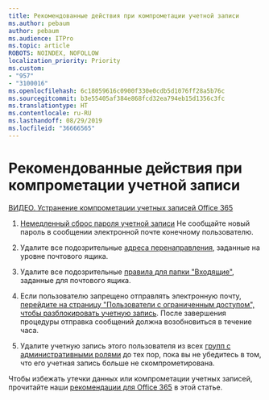```yaml
---
title: Рекомендованные действия при компрометации учетной записи
ms.author: pebaum
author: pebaum
ms.audience: ITPro
ms.topic: article
ROBOTS: NOINDEX, NOFOLLOW
localization_priority: Priority
ms.custom:
- "957"
- "3100016"
ms.openlocfilehash: 6c18059616c0900f330e0cdb5d1076ff28a5b76c
ms.sourcegitcommit: b3e55405af384e868fcd32ea794eb15d1356c3fc
ms.translationtype: HT
ms.contentlocale: ru-RU
ms.lasthandoff: 08/29/2019
ms.locfileid: "36666565"
---
```

# <a name="recommended-steps-to-take-if-an-account-is-compromised"></a>Рекомендованные действия при компрометации учетной записи

[ВИДЕО. Устранение компрометации учетных записей Office 365](https://www.microsoft.com/videoplayer/embed/RE2jvOb?pid=ocpVideo0-innerdiv-oneplayer&amp;postJsllMsg=true&amp;maskLevel=20&amp;autoplay=true)
  
1. [Немедленный сброс пароля учетной записи](https://support.office.com/article/7a5d073b-7fae-4aa5-8f96-9ecd041aba9c) Не сообщайте новый пароль в сообщении электронной почте конечному пользователю.

2. Удалите все подозрительные [адреса перенаправления](https://support.office.com/article/ab5eb117-0f22-4fa7-a662-3a6bdb0add74), заданные на уровне почтового ящика.

3. Удалите все подозрительные [правила для папки "Входящие"](https://support.office.com/article/1433E3A0-7FB0-4999-B536-50E05CB67FED), заданные для почтового ящика.

4. Если пользователю запрещено отправлять электронную почту, [перейдите на страницу "Пользователи с ограниченным доступом", чтобы разблокировать учетную запись](https://protection.office.com/?hash=/restrictedusers). После завершения процедуры отправка сообщений должна возобновиться в течение часа.

5. Удалите учетную запись этого пользователя из всех [групп с административными ролями](https://support.office.com/article/eac4d046-1afd-4f1a-85fc-8219c79e1504) до тех пор, пока вы не убедитесь в том, что его учетная запись больше не скомпрометирована.

Чтобы избежать утечки данных или компрометации учетных записей, прочитайте наши [рекомендации для Office 365](https://support.office.com/article/9295e396-e53d-49b9-ae9b-0b5828cdedc3) в этой статье.
  